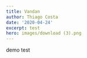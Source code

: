 ```yaml
---
title: Vandan
author: Thiago Costa
date: '2020-04-24'
excerpt: test
hero: images/download (3).png
---
```

demo test
